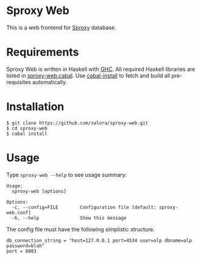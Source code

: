 Sproxy Web
==========

This is a web frontend for [Sproxy](https://hackage.haskell.org/package/sproxy) database.

Requirements
============
Sproxy Web is written in Haskell with [GHC](http://www.haskell.org/ghc/).
All required Haskell libraries are listed in [sproxy-web.cabal](sproxy-web.cabal).
Use [cabal-install](http://www.haskell.org/haskellwiki/Cabal-Install)
to fetch and build all pre-requisites automatically.


Installation
============
    $ git clone https://github.com/zalora/sproxy-web.git
    $ cd sproxy-web
    $ cabal install


Usage
=====
Type `sproxy-web --help` to see usage summary:

    Usage:
      sproxy-web [options]

    Options:
      -c, --config=FILE        Configuration file [default: sproxy-web.conf]
      -h, --help               Show this message


The config file must have the following simplistic structure.

    db_connection_string = "host=127.0.0.1 port=4534 user=alp dbname=alp password=blah"
    port = 8003

